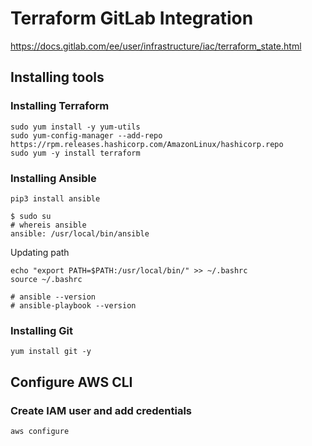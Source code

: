 # Terraform GitLab Integration
https://docs.gitlab.com/ee/user/infrastructure/iac/terraform_state.html

## Installing tools

### Installing Terraform
```
sudo yum install -y yum-utils
sudo yum-config-manager --add-repo https://rpm.releases.hashicorp.com/AmazonLinux/hashicorp.repo
sudo yum -y install terraform
```
### Installing Ansible
```
pip3 install ansible
```
```
$ sudo su
# whereis ansible
ansible: /usr/local/bin/ansible
```
Updating path
```
echo "export PATH=$PATH:/usr/local/bin/" >> ~/.bashrc
source ~/.bashrc
```
```
# ansible --version
# ansible-playbook --version
```
### Installing Git
```
yum install git -y
```

## Configure AWS CLI
### Create IAM user and add credentials
```
aws configure
```